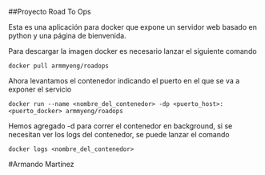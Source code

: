 ##Proyecto Road To Ops

Esta es una aplicación para docker que expone un servidor web basado en python y una página de bienvenida.

Para descargar la imagen docker es necesario lanzar el siguiente comando 
```
docker pull armmyeng/roadops
```
Ahora levantamos el contenedor indicando el puerto en el que se va a exponer el servicio
```
docker run --name <nombre_del_contenedor> -dp <puerto_host>:<puerto_docker> armmyeng/roadops
```
Hemos agregado -d para correr el contenedor en background, si se necesitan ver los logs del contenedor, se puede lanzar el comando 
```
docker logs <nombre_del_contenedor>
```



#Armando Martínez
